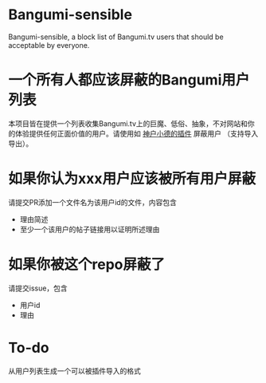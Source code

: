 # Bangumi-sensible
Bangumi-sensible, a block list of Bangumi.tv users that should be acceptable by everyone.

# 一个所有人都应该屏蔽的Bangumi用户列表
本项目皆在提供一个列表收集Bangumi.tv上的巨魔、低俗、抽象，不对网站和你的体验提供任何正面价值的用户。请使用如 [神户小德的插件](https://bgm.tv/dev/app/661) 屏蔽用户 （支持导入导出）。

# 如果你认为xxx用户应该被所有用户屏蔽

请提交PR添加一个文件名为该用户id的文件，内容包含
- 理由简述
- 至少一个该用户的帖子链接用以证明所述理由

# 如果你被这个repo屏蔽了

请提交issue，包含
- 用户id
- 理由

# To-do
从用户列表生成一个可以被插件导入的格式
